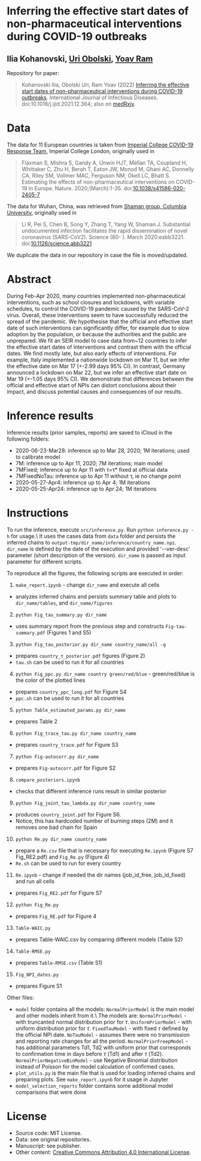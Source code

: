 # Inferring the effective start dates of non-pharmaceutical interventions during COVID-19 outbreaks
## Ilia Kohanovski, [Uri Obolski](http://uriobols.wixsite.com), [Yoav Ram](http://www.yoavram.com)

Repository for paper:

> Kohanovski Ilia, Obolski Uri, Ram Yoav (2022) [Inferring the effective start dates of non-pharmaceutical interventions during COVID-19 outbreaks](https://doi.org/10.1016/j.ijid.2021.12.364). International Journal of Infectious Diseases. doi:10.1016/j.ijid.2021.12.364; also on [medRxiv](http://doi.org/10.1101/2020.05.24.20092817).

# Data

The data for 11 European countries is taken from [Imperial College COVID-19 Response Team](https://github.com/ImperialCollegeLondon/covid19model), Imperial College London, originally used in
> Flaxman S, Mishra S, Gandy A, Unwin HJT, Mellan TA, Coupland H, Whittaker C, Zhu H, Berah T, Eaton JW, Monod M, Ghani AC, Donnelly CA, Riley SM, Vollmer MAC, Ferguson NM, Okell LC, Bhatt S. Estimating the effects of non-pharmaceutical interventions on COVID-19 in Europe. Nature. 2020;(March):1-35. doi:[10.1038/s41586-020-2405-7](http://doi.org/10.1038/s41586-020-2405-7)

The data for Wuhan, China, was retrieved from [Shaman group, Columbia University](https://github.com/SenPei-CU/COVID-19), originally used in
> Li R, Pei S, Chen B, Song Y, Zhang T, Yang W, Shaman J. Substantial undocumented infection facilitates the rapid dissemination of novel coronavirus (SARS-CoV2). Science (80- ). March 2020:eabb3221. doi:[10.1126/science.abb3221](https://science.sciencemag.org/content/368/6490/489)

We duplicate the data in our repository in case the file is moved/updated.

# Abstract

During Feb-Apr 2020, many countries implemented non-pharmaceutical interventions, such as school closures and lockdowns, with variable schedules, to control the COVID-19 pandemic caused by the SARS-CoV-2 virus.
Overall, these interventions seem to have successfully reduced the spread of the pandemic.
We hypothesise that the official and effective start date of such interventions can significantly differ, for example due to slow adoption by the population, or because the authorities and the public are unprepared.
We fit an SEIR model to case data from~12 countries to infer the effective start dates of interventions and contrast them with the official dates.
We find mostly late, but also early effects of interventions. For example, Italy implemented a nationwide lockdown on Mar 11, but we infer the effective date on Mar 17 (+-2.99 days 95% CI). In contrast, Germany announced a lockdown on Mar 22, but we infer an effective start date on Mar 19 (+-1.05 days 95% CI).
We demonstrate that differences between the official and effective start of NPIs can distort conclusions about their impact, and discuss potential causes and consequences of our results.

# Inference results

Inference results (prior samples, reports) are saved to iCloud in the following folders:
- 2020-06-23-Mar28: inference up to Mar 28, 2020; 1M iterations; used to calibrate model
- 7M: inference up to Apr 11, 2020; 7M iterations; main model
- 7MFixed; inference up to Apr 11 with τ=τ* fixed at official data
- 7MFixedNoTau: inference up to Apr 11 without τ, ie no change point
- 2020-05-27-Apr4: inference up to Apr 4; 1M iterations
- 2020-05-25-Apr24: inference up to Apr 24; 1M iterations

# Instructions

To run the inference, execute `src/inference.py`. Run `python inference.py -h` for usage.\\
It uses the cases data from `data` folder and persists the inferred chains to `output-tmp/dir_name/inference/country_name.npz`. `dir_name` is defined by the date of the execution and provided '--ver-desc' parameter (short description of the version). `dir_name` is passed as input parameter for different scripts.

To reproduce all the figures, the following scripts are executed in order:
1. `make_report.ipynb` - change `dir_name` and execute all cells
- analyzes inferred chains and persists summary table and plots to `dir_name/tables`, and `dir_name/figures`
2. `python Fig_tau_summary.py dir_name`
- uses summary report from the previous step and constructs `Fig-tau-summary.pdf` (Figures 1 and S5)
3. `python Fig_tau_posterior.py dir_name country_name/all -q`
- prepares `country_τ_posterior.pdf` figures (Figure 2)
- `tau.sh` can be used to run it for all countries
4. `python Fig_ppc.py dir_name country green/red/blue` - green/red/blue is the color of the plotted lines
- prepares `country_ppc_long.pdf` for Figure S4
- `ppc.sh` can be used to run it for all countries
5. `python Table_estimated_params.py dir_name`
- prepares Table 2
6. `python Fig_trace_tau.py dir_name country_name`
- prepares `country_trace.pdf` for Figure S3
7. `python Fig-autocorr.py dir_name`
- prepares `Fig-autocorr.pdf` for Figure S2
8. `compare_posteriors.ipynb`
- checks that different inference runs result in similar posterior
9. `python Fig_joint_tau_lambda.py dir_name country_name`
- produces `country_joint.pdf` for Figure S6.
- Notice, this has hardcoded number of burning steps (2M) and it removes one bad chain for Spain
10. `python Re.py dir_name country_name`
- prepare a `Re.csv` file that is necessary for executing `Re.ipynb` (Figure S7 Fig_RE2.pdf) and `Fig_Re.py` (Figure 4)
- `Re.sh` can be used to run for every country
11. `Re.ipynb` - change if needed the dir names (job_id_free, job_id_fixed) and run all cells
- prepares `Fig_RE2.pdf` for Figure S7
12. `python Fig_Re.py`
- prepares `Fig_RE.pdf` for Figure 4
13. `Table-WAIC.py`
- prepares Table-WAIC.csv by comparing different models (Table S2)
14. `Table-RMSE.py`
- prepares `Table-RMSE.csv` (Table S1)
15. `Fig_NPI_dates.py`
- prepares Figure S1

Other files:
- `model` folder contains all the models: `NormalPriorModel` is the main model and other models inherit from it.\\
The models are: `NormalPriorModel` - with truncanted normal distribution prior for $\tau$. `UniformPriorModel` - with uniform distribution prior for $\tau$. `FixedTauModel` - with fixed $\tau$ defined by the official NPI date. `NoTauModel` - assumes there were no transmission and reporting rate changes for all the period. `NormalPriorFreepModel` - has additional parameters Td1, Td2 with uniform prior that corresponds to confirmation time in days before $\tau$ (Td1) and after $\tau$ (Td2). `NormalPriorNegativeBinModel` - use Negative Binomial distribution instead of Poisson for the model calculation of confirmed cases.
- `plot_utils.py` is the main file that is used for loading inferred chains and preparing plots. See `make_report.ipynb` for it usage in Jupyter
- `model_selection_reports` folder contains some additional model comparisons that were done

# License

- Source code: MIT License.
- Data: see original repositories.
- Manuscript: see publisher.
- Other content: <a rel="license" href="http://creativecommons.org/licenses/by/4.0/">Creative Commons Attribution 4.0 International License</a>.
